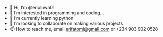 - 👋 Hi, I’m @erioluwa01
- 👀 I’m interested in programming and coding...
- 🌱 I’m currently learning python
- 💞️ I’m looking to collaborate on making various projects
- 📫 How to reach me, email erifatomi@gmail.com or +234 903 902 0528

<!---
erioluwa01/erioluwa01 is a ✨ special ✨ repository because its `README.md` (this file) appears on your GitHub profile.
You can click the Preview link to take a look at your changes.
--->

